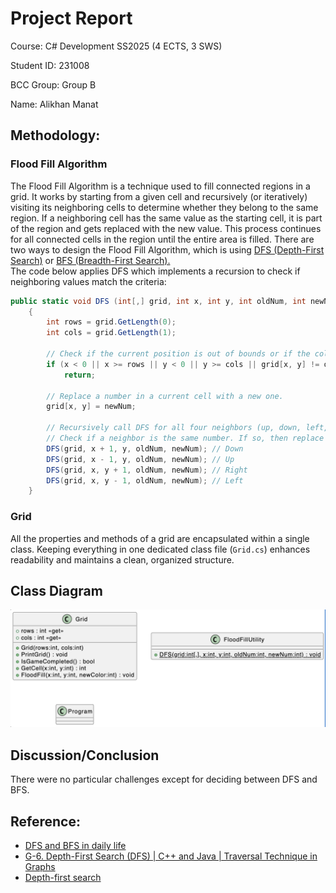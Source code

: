 # Project Report

Course: C# Development SS2025 (4 ECTS, 3 SWS)

Student ID: 231008

BCC Group: Group B

Name: Alikhan Manat

## Methodology: 
### Flood Fill Algorithm
The Flood Fill Algorithm is a technique used to fill connected regions in a grid. It works by starting from a given cell and recursively (or iteratively) visiting its neighboring cells to determine whether they belong to the same region. If a neighboring cell has the same value as the starting cell, it is part of the region and gets replaced with the new value. This process continues for all connected cells in the region until the entire area is filled. There are two ways to design the Flood Fill Algorithm, which is using [DFS (Depth-First Search)](https://en.wikipedia.org/wiki/Depth-first_search#:~:text=Depth%2Dfirst%20search%20(DFS),along%20each%20branch%20before%20backtracking.) or [BFS (Breadth-First Search).](https://en.wikipedia.org/wiki/Breadth-first_search) <br>
The code below applies DFS which implements a recursion to check if neighboring values match the criteria:
```csharp
public static void DFS (int[,] grid, int x, int y, int oldNum, int newNum) 
    {
        int rows = grid.GetLength(0);
        int cols = grid.GetLength(1);

        // Check if the current position is out of bounds or if the color is not the same as the number in the left upper corner.
        if (x < 0 || x >= rows || y < 0 || y >= cols || grid[x, y] != oldNum)
            return;

        // Replace a number in a current cell with a new one.
        grid[x, y] = newNum;

        // Recursively call DFS for all four neighbors (up, down, left, right)
        // Check if a neighbor is the same number. If so, then replace it with a new number.
        DFS(grid, x + 1, y, oldNum, newNum); // Down
        DFS(grid, x - 1, y, oldNum, newNum); // Up
        DFS(grid, x, y + 1, oldNum, newNum); // Right
        DFS(grid, x, y - 1, oldNum, newNum); // Left
    }
```
### Grid
All the properties and methods of a grid are encapsulated within a single class. Keeping everything in one dedicated class file (`Grid.cs`) enhances readability and maintains a clean, organized structure.

## Class Diagram
![Class Diagram](ClassDiagram.png)

## Discussion/Conclusion
There were no particular challenges except for deciding between DFS and BFS.

## Reference: 
* [DFS and BFS in daily life](https://www.youtube.com/watch?v=cPTgB3UeECk) 
* [G-6. Depth-First Search (DFS) | C++ and Java | Traversal Technique in Graphs](https://www.youtube.com/watch?v=Qzf1a--rhp8) 
* [Depth-first search](https://en.wikipedia.org/wiki/Depth-first_search#:~:text=Depth%2Dfirst%20search%20(DFS),along%20each%20branch%20before%20backtracking) 